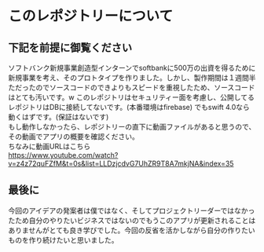# このレポジトリーについて

## 下記を前提に御覧ください
ソフトバンク新規事業創造型インターンでsoftbankに500万の出資を得るために新規事業を考え、そのプロトタイプを作りました。しかし、製作期間は１週間半ただったのでソースコードのできよりもスピードを重視したため、ソースコードはとても汚いです。w
このレポジトリはセキュリティー面を考慮し、公開してるレポジトリはDBに接続してないです。(本番環境はfirebase)
でもswift 4.0なら動くはずです。(保証はないです)  
もし動作しなかったら、レポジトリーの直下に動画ファイルがあると思うので、その動画でアプリの概要を確認ください。  
ちなみに動画URLはこちら  
https://www.youtube.com/watch?v=z4z72quFZfM&t=0s&list=LLDzjcdvG7UhZR9T8A7mkjNA&index=35

## 最後に
今回のアイデアの発案者は僕ではなく、そしてプロジェクトリーダーではなかったため自分のやりたいビジネスではないのでもうこのアプリが更新されることはありませんがとても良き学びでした。今回の反省を活かしながら自分の作りたいものを作り続けたいと思いました。
